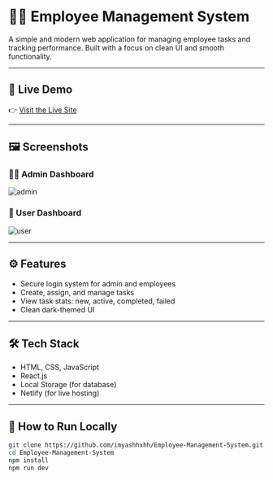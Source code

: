 # 🧑‍💼 Employee Management System

A simple and modern web application for managing employee tasks and tracking performance. Built with a focus on clean UI and smooth functionality.

---

## 🚀 Live Demo

👉 [Visit the Live Site](https://employeee-manage.netlify.app/)

---

## 🖼️ Screenshots

### 🧑‍💼 Admin Dashboard
![admin](https://github.com/user-attachments/assets/651ee5f2-cfa7-4b88-8743-b8974641b874)

### 👤 User Dashboard
![user](https://github.com/user-attachments/assets/5168f800-2528-45a1-9700-4bf3f353d00e)


---

## ⚙️ Features

- Secure login system for admin and employees
- Create, assign, and manage tasks
- View task stats: new, active, completed, failed
- Clean dark-themed UI

---

## 🛠️ Tech Stack

- HTML, CSS, JavaScript
- React.js
- Local Storage (for database)
- Netlify (for live hosting)

---

## 📂 How to Run Locally

```bash
git clone https://github.com/imyashhxhh/Employee-Management-System.git
cd Employee-Management-System
npm install
npm run dev
